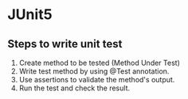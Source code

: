 # JUnit5

## Steps to write unit test
1. Create method to be tested (Method Under Test)
2. Write test method by using @Test annotation.
3. Use assertions to validate the method's output.
4. Run the test and check the result.
